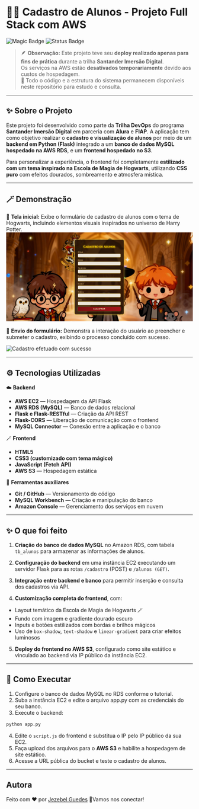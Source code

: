 # 🧙‍♀️ Cadastro de Alunos - Projeto Full Stack com AWS


![Magic Badge](https://img.shields.io/badge/✨%20Projeto%20com%20AWS-%F0%9F%8E%AD-darkred)
![Status Badge](https://img.shields.io/badge/Status-Deploy%20desativado%20%7C%20Prática%20acadêmica-8B0000?style=flat-square)

> 🪶 **Observação:** Este projeto teve seu **deploy realizado apenas para fins de prática** durante a trilha **Santander Imersão Digital**.  
> Os serviços na AWS estão **desativados temporariamente** devido aos custos de hospedagem.  
> 🔮 Todo o código e a estrutura do sistema permanecem disponíveis neste repositório para estudo e consulta.

--- 
## ✨ Sobre o Projeto
Este projeto foi desenvolvido como parte da **Trilha DevOps** do programa **Santander Imersão Digital** em parceria com **Alura** e **FIAP**.
A aplicação tem como objetivo realizar o **cadastro e visualização de alunos** por meio de um **backend em Python (Flask)** integrado a um **banco de dados MySQL hospedado na AWS RDS**, e um **frontend hospedado no S3**.

Para personalizar a experiência, o frontend foi completamente **estilizado com um tema inspirado na Escola de Magia de Hogwarts**, utilizando **CSS puro** com efeitos dourados, sombreamento e atmosfera mística.

---

## 🪄 Demonstração

📸 **Tela inicial:**
Exibe o formulário de cadastro de alunos com o tema de Hogwarts, incluindo elementos visuais inspirados no universo de Harry Potter.
<img src="./screenshots/preview.png" alt="Prévia do Cadastro de Alunos" width="600">

🧾 **Envio do formulário:**
Demonstra a interação do usuário ao preencher e submeter o cadastro, exibindo o processo concluído com sucesso.

<img src="https://i.imgur.com/hkir1J2.gif" alt="Cadastro efetuado com sucesso" width="600">

--- 

## ⚙️ Tecnologias Utilizadas

 ☁️ **Backend**
- **AWS EC2** — Hospedagem da API Flask
- **AWS RDS (MySQL)** — Banco de dados relacional
- **Flask e Flask-RESTful** — Criação da API REST
- **Flask-CORS** — Liberação de comunicação com o frontend
- **MySQL Connector** — Conexão entre a aplicação e o banco

🪄 **Frontend**
- **HTML5**
- **CSS3 (customizado com tema mágico)**
- **JavaScript (Fetch API)**
- **AWS S3** — Hospedagem estática

 🧰 **Ferramentas auxiliares**
- **Git / GitHub** — Versionamento do código
- **MySQL Workbench** — Criação e manipulação do banco
- **Amazon Console** — Gerenciamento dos serviços em nuvem

---

## ✨ O que foi feito
1. **Criação do banco de dados MySQL** no Amazon RDS, com tabela `tb_alunos` para armazenar as informações de alunos.

2. **Configuração do backend** em uma instância EC2 executando um servidor Flask para as rotas `/cadastro` (POST) e `/alunos (GET)`.

3. **Integração entre backend e banco** para permitir inserção e consulta dos cadastros via API.

4. **Customização completa do frontend**, com:

- Layout temático da Escola de Magia de Hogwarts 🪄
- Fundo com imagem e gradiente dourado escuro
- Inputs e botões estilizados com bordas e brilhos mágicos
- Uso de `box-shadow`, `text-shadow` e `linear-gradient` para criar efeitos luminosos

5. **Deploy do frontend no AWS S3**, configurado como site estático e vinculado ao backend via IP público da instância EC2.

---

## 🚀 Como Executar
1. Configure o banco de dados MySQL no RDS conforme o tutorial.
2. Suba a instância EC2 e edite o arquivo app.py com as credenciais do seu banco.
3. Execute o backend:

```bash
python app.py
```
4. Edite o `script.js` do frontend e substitua o IP pelo IP público da sua EC2.
5. Faça upload dos arquivos para o **AWS S3** e habilite a hospedagem de site estático.
6. Acesse a URL pública do bucket e teste o cadastro de alunos.

---
##  Autora
Feito com ❤️ por [Jezebel Guedes](https://www.linkedin.com/in/jezebel-guedes/) 👋Vamos nos conectar!
